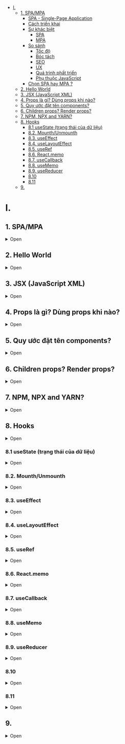 - [I.](#i)
  - [1. SPA/MPA](#1-spampa)
    - [SPA - Single-Page Application](#spa---single-page-application)
    - [Cách triển khai](#cách-triển-khai)
    - [Sự khác biệt](#sự-khác-biệt)
      - [SPA](#spa)
      - [MPA](#mpa)
    - [So sánh](#so-sánh)
      - [Tốc độ](#tốc-độ)
      - [Bóc tách](#bóc-tách)
      - [SEO](#seo)
      - [UX](#ux)
      - [Quá trình phất triển](#quá-trình-phất-triển)
      - [Phụ thuộc JavaScript](#phụ-thuộc-javascript)
    - [Chọn SPA hay MPA ?](#chọn-spa-hay-mpa-)
  - [2. Hello World](#2-hello-world)
  - [3. JSX (JavaScript XML)](#3-jsx-javascript-xml)
  - [4. Props là gì? Dùng props khi nào?](#4-props-là-gì-dùng-props-khi-nào)
  - [5. Quy ước đặt tên components?](#5-quy-ước-đặt-tên-components)
  - [6. Children props? Render props?](#6-children-props-render-props)
  - [7. NPM, NPX and YARN?](#7-npm-npx-and-yarn)
  - [8. Hooks](#8-hooks)
    - [8.1 useState (trạng thái của dữ liệu)](#81-usestate-trạng-thái-của-dữ-liệu)
    - [8.2. Mounth/Unmounth](#82-mounthunmounth)
    - [8.3. useEffect](#83-useeffect)
    - [8.4. useLayoutEffect](#84-uselayouteffect)
    - [8.5. useRef](#85-useref)
    - [8.6. React.memo](#86-reactmemo)
    - [8.7. useCallback](#87-usecallback)
    - [8.8. useMemo](#88-usememo)
    - [8.9. useReducer](#89-usereducer)
    - [8.10](#810)
    - [8.11](#811)
  - [9.](#9)

# I.

## 1. SPA/MPA

<details>
<summary> Open </summary>

### SPA - Single-Page Application

- ReactJs là 1 trong những thư viện tao ra SPA
- Các 'ông lớn' sử dụng SPA: Google, Facebook, Twitter
- Các SPA khác: F8, Shoppe, 30shine, chotot, zingmp3

### Cách triển khai

- SPA - Single-Page Application --> CSR -> Client Side rendering
- MPA - Multiple-Page Application --> Server side rendering

### Sự khác biệt

#### SPA

- Được cho là cách trực tiếp cận hiện đại hơn
- Không yêu cầu tải lại trang trong quá trình sử dụng

#### MPA

- Là cách tiếp cận cổ điện hơn
- Tải lại trang trong quá trình sử dụng (Click vào đường link,chuyển sang,...)

### So sánh

#### Tốc độ

- SPA nhanh hơn khi sử dụng

* Phần lớn tài nguyện được tải trong lần đầu
* Trang chỉ tải thêm dữ liệu mới khi cần

- MPA chậm hơn khi sử dụng
  +Luôn tải lại toàn bộ trang khi truy cập và chuyển hướng

#### Bóc tách

- SPA có phần Front-end riêng biệt
- MPA Front-end & Back-end phụ thuộc nhau nhiều hơn được đặt trong cùng 1 dự án

#### SEO

- SPA không thân thiện với SEO như MPA
- Trải nghiệm trên thiết bị di động tốt hơn

#### UX

- SPA cho trải nghiệm tốt hơn ,nhất là các theo tác chuyển trang

- Trải nghiệm trên thiết bị di động tốt hơn

#### Quá trình phất triển

- SPA dễ dàng tái sử dụng code (component)
- SPA bóc tách FE & BE

* Chia team phát triển song song

* Phất triển thêm mobile app dễ dàng

#### Phụ thuộc JavaScript

- SPA phụ thuộc hoàn toàn vào JavaScript
- MPA có thể không cần JavaScript

### Chọn SPA hay MPA ?

- Không có thứ gì luôn hoàn hảo trong mọi trường hợp

</details>

## 2. Hello World

<details>
<summary> Open </summary>

```html
<!DOCTYPE html>
<html lang="en">
  <head>
    <meta charset="UTF-8" />
    <meta http-equiv="X-UA-Compatible" content="IE=edge" />
    <meta name="viewport" content="width=device-width, initial-scale=1.0" />
    <title>ReactJS</title>
    <script
      src="https://unpkg.com/react@17/umd/react.development.js"
      crossorigin
    ></script>
    <script
      crossorigin
      src="https://unpkg.com/react-dom@17.0.0/umd/react-dom.production.min.js"
    ></script>
  </head>

  <body>
    <div id="root"></div>

    <script>
      /* DOM */
      // const postDom = document.createElement('div');
      // postDom.className = 'post-item';

      // const h2Dom = document.createElement('h2');
      // h2Dom.title = 'Học React tại F8'
      // h2Dom.innerText = 'Học ReactJS';

      // const pDom = document.createElement('p');
      // pDom.innerText = 'ReactJS từ cơ bản tới nâng cao';

      // postDom.appendChild(h2Dom);
      // postDom.appendChild(pDom);

      // document.body.appendChild(postDom);

      // ReactJS
      const postReact = React.createElement(
        "div",
        {
          className: "post-item",
        },
        React.createElement(
          "h2",
          {
            title: "Học React tại F8",
          },
          "Học ReactJS"
        ),
        React.createElement("p", null, "ReactJS từ cơ bản tới nâng cao")
      );

      // get root element
      const root = document.getElementById("root");

      // React-DOM -> render UI
      ReactDOM.render(postReact, root);
    </script>
  </body>
</html>
```

</details>

## 3. JSX (JavaScript XML)

<details>
<summary> Open </summary>

```html
<!DOCTYPE html>
<html lang="en">
  <head>
    <meta charset="UTF-8" />
    <meta http-equiv="X-UA-Compatible" content="IE=edge" />
    <meta name="viewport" content="width=device-width, initial-scale=1.0" />
    <title>ReactJS</title>
    <script
      src="https://unpkg.com/react@18/umd/react.development.js"
      crossorigin
    ></script>
    <script
      crossorigin
      src="https://unpkg.com/react-dom@18/umd/react-dom.production.min.js"
    ></script>
    <script src="https://unpkg.com/babel-standalone@6/babel.min.js"></script>
  </head>

  <body>
    <div id="root"></div>
    <script type="text/babel">
      const game = "CSGO";

      const ul = (
        <ul>
          <li>LOL</li>
          <li>Valorant</li>
          <li>{game}</li>
        </ul>
      );

      ReactDOM.render(ul, document.getElementById("root"));
    </script>
  </body>
</html>
```

</details>

## 4. Props là gì? Dùng props khi nào?

<details>
<summary> Open </summary>

- React elements
  - Sử dụng props giống như với attribute của thẻ HTML
  - 2 props `class`, `for` => `className`, `htmlFor`
  - Phải tuân theo quy ước có sẵn
- React components
  - Sử dụng props giống như đối số cho Component
  - Tự do đặt tên props
    - Đặt tên theo camelCase
    - \*Có thể bao gồm dấu gạch ngang
- **Chú ý**:
  - Prop `key` là prop **đặc biệt**
  - Prop cơ bản là đối số của Component
    => Props có thể là bất cứ kiểu dử liệu gì
  - Sử dụng destructuring
- Truyền hàm qua `props` là khái niệm `callback`

<details>
<summary> Code </summary>

```html
<!DOCTYPE html>
<html lang="en">
  <head>
    <meta charset="UTF-8" />
    <meta http-equiv="X-UA-Compatible" content="IE=edge" />
    <meta name="viewport" content="width=device-width, initial-scale=1.0" />
    <title>ReactJS</title>
    <script
      src="https://unpkg.com/react@18/umd/react.development.js"
      crossorigin
    ></script>
    <script
      crossorigin
      src="https://unpkg.com/react-dom@18/umd/react-dom.production.min.js"
    ></script>
    <script src="https://unpkg.com/babel-standalone@6/babel.min.js"></script>
  </head>

  <body>
    <div id="root"></div>
    <script type="text/babel">
      function PostItem({
        imageURL,
        titleContent,
        description,
        publishedAt,
        callback = () => {},
      }) {
        callback();
        return (
          <div className="post-item">
            <img src={imageURL} alt={titleContent} width="300" />
            <h2 className="post-title">{titleContent}</h2>
            <p className="post-desc">{description}</p>
            <p className="post-published">{publishedAt}</p>
          </div>
        );
      }

      const app = (
        <React.Fragment>
          <PostItem
            imageURL="https://hoanghapc.vn/media/news/1044_cau_hinh_choi_cs_go_1.jpg"
            titleContent="Counter-Strike: Global Offensive"
            description="Counter-Strike: Global Offensive là một trò chơi máy tính thuộc
                    thể loại bắn súng góc nhìn thứ nhất, chiến thuật nhiều người chơi
                    được phát triển bởi Valve Corporation và Hidden Path
                    Entertainment, đơn vị cũng đã tiếp tục duy trì Counter-Strike:
                    Source sau khi phát hành."
            publishedAt="1 ngày trước . 7 phút đọc"
            callback={() => {}}
          />
          <PostItem
            imageURL="https://hoanghapc.vn/media/news/1044_cau_hinh_choi_cs_go_1.jpg"
            titleContent="2 Counter-Strike: Global Offensive"
            description="2 Counter-Strike: Global Offensive là một trò chơi máy tính thuộc
                    thể loại bắn súng góc nhìn thứ nhất, chiến thuật nhiều người chơi
                    được phát triển bởi Valve Corporation và Hidden Path
                    Entertainment, đơn vị cũng đã tiếp tục duy trì Counter-Strike:
                    Source sau khi phát hành."
            publishedAt="1 ngày trước . 7 phút đọc"
          />
          <PostItem
            imageURL="https://hoanghapc.vn/media/news/1044_cau_hinh_choi_cs_go_1.jpg"
            titleContent="3 Counter-Strike: Global Offensive"
            description="3 Counter-Strike: Global Offensive là một trò chơi máy tính thuộc
                    thể loại bắn súng góc nhìn thứ nhất, chiến thuật nhiều người chơi
                    được phát triển bởi Valve Corporation và Hidden Path
                    Entertainment, đơn vị cũng đã tiếp tục duy trì Counter-Strike:
                    Source sau khi phát hành."
            publishedAt="1 ngày trước . 7 phút đọc"
          />
        </React.Fragment>
      );

      ReactDOM.render(app, document.getElementById("root"));
    </script>
  </body>
</html>
```

</details>

</details>

## 5. Quy ước đặt tên components?

<details>
<summary> Open </summary>

- viết hoa chữ cái đầu
  vd: `function RenderApp(){}`
- boolean, underfined, null sẽ không được render

<details>
<summary> Code 1 </summary>

```html
<!DOCTYPE html>
<html lang="en">
  <head>
    <meta charset="UTF-8" />
    <meta http-equiv="X-UA-Compatible" content="IE=edge" />
    <meta name="viewport" content="width=device-width, initial-scale=1.0" />
    <title>ReactJS</title>
    <script
      src="https://unpkg.com/react@18/umd/react.development.js"
      crossorigin
    ></script>
    <script
      crossorigin
      src="https://unpkg.com/react-dom@18/umd/react-dom.production.min.js"
    ></script>
    <script src="https://unpkg.com/babel-standalone@6/babel.min.js"></script>
  </head>

  <body>
    <div id="root"></div>
    <script type="text/babel">
      const Form = {
        Input() {
          return <input />;
        },
        CheckBox() {
          return <input type="CheckBox" />;
        },
      };

      function App() {
        return (
          <div id="wrapper">
            <Form.Input />
            <Form.CheckBox />
          </div>
        );
      }

      ReactDOM.render(<App />, document.getElementById("root"));
    </script>
  </body>
</html>
```

</details>

<details>
<summary> Code 2 </summary>

```html
<!DOCTYPE html>
<html lang="en">
  <head>
    <meta charset="UTF-8" />
    <meta http-equiv="X-UA-Compatible" content="IE=edge" />
    <meta name="viewport" content="width=device-width, initial-scale=1.0" />
    <title>ReactJS</title>
    <script
      src="https://unpkg.com/react@18/umd/react.development.js"
      crossorigin
    ></script>
    <script
      crossorigin
      src="https://unpkg.com/react-dom@18/umd/react-dom.production.min.js"
    ></script>
    <script src="https://unpkg.com/babel-standalone@6/babel.min.js"></script>
  </head>

  <body>
    <div id="root"></div>
    <script type="text/babel">
      const Form = {
        Input() {
          return <input />;
        },
        CheckBox() {
          return <input type="CheckBox" />;
        },
      };

      function App() {
        const type = "Input";

        const Component = Form[type];

        return (
          <div id="wrapper">
            <Component />
          </div>
        );
      }

      ReactDOM.render(<App />, document.getElementById("root"));
    </script>
  </body>
</html>
```

</details>

<details>
<summary> Code 3 </summary>

```html
<!DOCTYPE html>
<html lang="en">
  <head>
    <meta charset="UTF-8" />
    <meta http-equiv="X-UA-Compatible" content="IE=edge" />
    <meta name="viewport" content="width=device-width, initial-scale=1.0" />
    <title>ReactJS</title>
    <script
      src="https://unpkg.com/react@18/umd/react.development.js"
      crossorigin
    ></script>
    <script
      crossorigin
      src="https://unpkg.com/react-dom@18/umd/react-dom.production.min.js"
    ></script>
    <script src="https://unpkg.com/babel-standalone@6/babel.min.js"></script>
  </head>

  <body>
    <div id="root"></div>
    <script type="text/babel">
      function Button({ title, href, target, onClick }) {
        let Component = "button";
        const props = {};
        if (href) {
          Component = "a";
          props.href = href;
        }
        if (target) {
          props.target = target;
        }
        if (onClick) {
          props.onClick = onClick;
        }
        return <Component {...props}>{title}</Component>;
      }

      function App() {
        return (
          <div id="wrapper">
            <Button
              title="Click me!"
              href="https://github.com/"
              target="_blank"
              // onClick={() => console.log(Math.random())}
            />
          </div>
        );
      }

      ReactDOM.render(<App />, document.getElementById("root"));
    </script>
  </body>
</html>
```

</details>

</details>

## 6. Children props? Render props?

<details>
<summary> Open </summary>

```html
<!DOCTYPE html>
<html lang="en">
  <head>
    <meta charset="UTF-8" />
    <meta http-equiv="X-UA-Compatible" content="IE=edge" />
    <meta name="viewport" content="width=device-width, initial-scale=1.0" />
    <title>ReactJS</title>
    <script
      src="https://unpkg.com/react@18/umd/react.development.js"
      crossorigin
    ></script>
    <script
      crossorigin
      src="https://unpkg.com/react-dom@18/umd/react-dom.production.min.js"
    ></script>
    <script src="https://unpkg.com/babel-standalone@6/babel.min.js"></script>
  </head>

  <body>
    <div id="root"></div>

    <script type="text/babel">
      function List({ data, children }) {
        return <ul> {data.map((item, index) => children(index, item))}</ul>;
      }

      function App() {
        const games = ["CSGO", "LOL", "Valorant"];

        return (
          <div id="wrapper">
            <List data={games}>
              {(key, item) => <li key={key}> {item} </li>}
            </List>
          </div>
        );
      }

      ReactDOM.render(<App />, document.getElementById("root"));
    </script>
  </body>
</html>
```

</details>

## 7. NPM, NPX and YARN?

<details>
<summary> Open </summary>

- **NPM**

  - Project scope

    - `npm install react react-dom` => dependencies
    - `npm i react react-dom` => dependencies

    - `npm install --save-dev react react-dom` => devDependencies
    - `npm i -D react react-dom` => devDependencies

    - `npm uninstall react react-dom`

  - Global scope

    - `npm i --global create-react-app`
    - `npm i -g create-react-app`

    - `npm uninstall -g create-react-app`

    - **Lưu ý**: đối với `linux` `macos` thêm `sudo` trước câu lệnh để đưa lên thư mục cấp cao hơn (vd: `sudo npm i -g create-react-app`)

- **NPX**: Khi cài NodeJS -> cài kèm NPM, NPX
  - Tại sao dùng NPX?
    - Không cần phải cài thư viện này lên máy
    - Sau khi chạy xong sẽ xoá bỏ source code của thư viện này
    - Cài `global` sẽ bị `fix version`
  - Gặp lỗi khi: `npx create-react-app tiktok` => cài global `npm i -g create-react-app`
- **YARN**
  - YARN insstall
    - `npm i -g yarn`
- **YARN && NPM**
  - [Yarn vs npm: Everything You Need to Know](https://www.sitepoint.com/yarn-vs-npm/)
- **Lưu ý**
  - Luôn bật development server (`npm start` || `yard start`) khi phát triển project với webpack

</details>

## 8. Hooks

<details>
<summary> Open </summary>

- Hooks (gắn, móc vào)
- `hooks` là những method đc cung cấp bỏi thư viện `reactjs`

1. Chỉ dùng cho `function component`
2. Component đơn giản và trở nên dễ hiểu
   - **Không** bị chia logic ra như methods trong `lifecycle` của `Class Component`
   - **Không** cần sử dụng `this`
3. Sử dụng `Hooks` khi nào?
   - Dự án mới => `Hooks`
   - Dự án cũ
     - `Component mới` => `Function component` + `Hooks`
     - `Component cũ` => Giữ nguyên, có thời gian tối ưu sau
   - Logic nghiệp vụ cần sử dụng các tính chất của OOP => `Class component`
4. Người mới nên bắt đầu với Function hay Class component?
   - `function component`
5. Có kết hợp sử dụng `Function component` & `Class component` được không?
   - **Được**

</details>

### 8.1 useState (trạng thái của dữ liệu)

<details>
<summary> Open </summary>

- Dùng khi nào?
  - Khi muốn dữ liệu thay đổi thì giao diện tự động được cập nhật (render lại theo dữ liệu)
- Cách dùng

```jsx
import { useState } from 'react'

function Component{
	const [state, setState] = useState(initState)

	...
}
```

```jsx
import { useState } from "react";

function App() {
  const [counter, setCounter] = useState(1);

  const handleIncrease = () => {
    setCounter(counter + 1);
  };

  return (
    <div className="App" style={{ padding: 20 }}>
      <h1>{counter}</h1>
      <button onClick={handleIncrease}>Increase</button>
    </div>
  );
}

export default App;
```

- **Lưu ý**
  - Component được re-render sau khi `setState`
  - Initial state chỉ dùng cho lần đầu
  - `Set state` với callback
  - `Initial state` với callback
  - `Set state` thay thế là giá trị mới

<details>
<summary> 2 way binding </summary>

- `radio`

```jsx
import { useState } from "react";

const games = [
  {
    id: 1,
    name: "LOL",
  },
  {
    id: 2,
    name: "CSGO",
  },
  {
    id: 3,
    name: "Valorant",
  },
];

function App() {
  const [checked, setChecked] = useState(1);

  const handleSubmit = () => {
    // call API
    // ...
  };

  return (
    <div className="App" style={{ padding: 40 }}>
      {games.map((game) => (
        <div key={game.id}>
          <input
            type="radio"
            checked={checked === game.id}
            onChange={() => setChecked(game.id)}
          />
          {game.name}
        </div>
      ))}
      <button onCLick={handleSubmit}>Register</button>
    </div>
  );
}

export default App;
```

- `check box`

```jsx
import { useState } from "react";

const games = [
  {
    id: 1,
    name: "LOL",
  },
  {
    id: 2,
    name: "CSGO",
  },
  {
    id: 3,
    name: "Valorant",
  },
];

function App() {
  const [checked, setChecked] = useState([]);

  const handleCheck = (id) => {
    setChecked((prev) => {
      const isChecked = checked.includes(id);
      if (isChecked) {
        return checked.filter((item) => item !== id);
      } else {
        return [...prev, id];
      }
    });
  };

  const handleSubmit = () => {
    // call API
    console.log({ ids: checked });
  };

  return (
    <div className="App" style={{ padding: 40 }}>
      {games.map((game) => (
        <div key={game.id}>
          <input
            type="checkBox"
            checked={checked.includes(game.id)}
            onChange={() => handleCheck(game.id)}
          />
          {game.name}
        </div>
      ))}
      <button onClick={handleSubmit}>Register</button>
    </div>
  );
}

export default App;
```

</details>

</details>

### 8.2. Mounth/Unmounth

<details>
<summary> Open </summary>

- Mouthed: thời điểm đưa `component` vào dùng
- Unmouthed: thời điểm gỡ nó ra, không dùng tới nó nữa
- Khi đi làm sẽ dùng thuật ngữ này

<details>
<summary> Code </summary>
</details>

```jsx
import { useState } from "react";

function Content() {
  return <h1>Hello World!</h1>;
}

// Mouth/Unmouth
function App() {
  const [show, setShowed] = useState(false);

  return (
    <div>
      <button onClick={() => setShowed(!show)}>Toggle</button>
      {show && <Content />}
    </div>
  );
}

export default App;
```

</details>

### 8.3. useEffect

<details>
<summary> Open </summary>

1.  useEffect(callback)

- Gọi callback mỗi khi component re-render
- Gọi callback sau khi component thêm element vào DOM

2.  useEffect(callback, [])

- Chỉ gọi callback 1 lần sau khi component mounted
- Chỉ muốn thực hiện 1 lần cái logic gì đó

3.  useEffect(callback, [deps])

- callback sẽ được gọi lại mỗi khi deps thay đổi
- [deps]: chứa biến

- Cả 3 TH trên

  - Callback luôn được gọi sau khi component mounted
  - Cleanup function luôn được gọi trước khi component unmounted
  - Cleanup function luôn được gọi trước khi callback được gọi (trừ lần unmounted)

- call API
  - `https://codesandbox.io/s/useeffect-wn1s4u?file=/src/App.js`
- resize
  - `https://codesandbox.io/s/useeffect-resize-vn2s8j`
- preview avatar
  - `https://codesandbox.io/s/useeffect-preview-avatar-5n4es7?file=/src/App.js`

</details>

### 8.4. useLayoutEffect

<details>
<summary> Open </summary>
</details>

### 8.5. useRef

<details>
<summary> Open </summary>

- Lưu các giá trị qua một tham chiếu bên ngoài function component

```jsx
"use strict";

import React, { useEffect, useRef, useState } from "react";

function App() {
  const [count, setCount] = useState(60);

  const timerID = useRef();
  const prevCount = useRef();
  const h1Ref = useRef();

  useEffect(() => {
    prevCount.current = count;
  }, [count]);

  const handleStart = () => {
    timerID.current = setInterval(() => {
      setCount((prev) => prev - 1);
    }, 1000);
    console.log("start ->", timerID.current);
  };

  const handleStop = () => {
    clearInterval(timerID.current);
    console.log("stop ->", timerID.current);
  };

  console.table(count, prevCount.current);

  return (
    <div style={{ padding: 40 }}>
      <h1 ref={h1Ref}>{count}</h1>
      <button onClick={handleStart}>Start</button>
      <button onClick={handleStop}>Stop</button>
    </div>
  );
}

export default App;
```

</details>

### 8.6. React.memo

<details>
<summary> Open </summary>

- memo() -> Higher Order Component (`HOC`)
- Dùng để ghi nhớ các props của một component, quyết định xem có render lại component đó hay không để tối ưu về hiệu năng.

- check các `props` của `component` được `wrap bởi memo()`, nếu có **ít nhất 1** `props` bị thay đổi thì nó sẽ re-render

> Ngắn gọn React.memo dùng để xử lý component tránh re-render trong tình huống không cần thiết.

- `tránh lạm dụng, cần đánh giá mức độ cần thiết của nó`

<details>
<summary> Content.jsx </summary>

```jsx
import { memo } from "react";

function Content({ count1 }) {
  return (
    <div>
      <h1>Hello World! {count1}</h1>
      {console.log("re-render")}
    </div>
  );
}

export default memo(Content);
```

</details>

<details>
<summary> App.jsx </summary>

```jsx
"use strict";

import { useState } from "react";
import Content from "./Content";

function App() {
  const [count1, setCount1] = useState(0);
  const [count2, setCount2] = useState(0);

  const increase1 = () => {
    setCount1(count1 + 1);
  };
  const increase2 = () => {
    setCount2(count2 + 1);
  };

  return (
    <div style={{ padding: 40 }}>
      <Content count1={count1} />
      <h2>{count2}</h2>
      <button onClick={increase1}>Count 1</button>
      <button onClick={increase2}>Count 2</button>
    </div>
  );
}

export default App;
```

</details>

</details>

### 8.7. useCallback

<details>
<summary> Open </summary>

- Giúp tránh tạo ra những hàm mới một cách ko cần thiết trong `function component`
- Nếu `component` con không dùng `memo` thì cũng không dùng `useCallback`

<details>
<summary> Content.jsx </summary>

```jsx
import { memo } from "react";

function Content({ onIncrease }) {
  console.log("re-render");

  return (
    <>
      <h1>Hello World!</h1>
      <button onClick={onIncrease}>Click me!</button>
    </>
  );
}

export default memo(Content);
```

</details>

<details>
<summary> App.jsx </summary>

```jsx
import { useState, useCallback } from "react";
import Content from "./Content";

function App() {
  const [count, setCount] = useState(0);

  const handleIncrease = useCallback(() => {
    setCount((prevCount) => prevCount + 1);
  }, []);

  return (
    <div style={{ padding: 40 }}>
      <Content onIncrease={handleIncrease} />
      <h1>{count}</h1>
    </div>
  );
}

export default App;
```

</details>

</details>

### 8.8. useMemo

<details>
<summary> Open </summary>

- Viết trong phần thân của `function component`
- Tránh thực hiện lại 1 logic không cần thiết
- `https://codesandbox.io/s/usememo-58qesq`

```jsx
import { useState, useMemo, useRef, useEffect } from "react";

function App() {
  const [name, setName] = useState("");
  const [price, setPrice] = useState("");
  const [products, setProducts] = useState([]);

  // Auto forcus input name
  const inputNameRef = useRef(null);

  useEffect(() => {
    inputNameRef.current.focus();
  }, [products]);

  // Enter to add item
  useEffect(() => {
    document.addEventListener("keydown", (e) => {
      if (e.key === "Enter") document.querySelector("button").click();
    });
    console.log(123);
    return () => {
      document.removeEventListener("keydown", (e) => {
        if (e.key === "Enter") document.querySelector("button").click();
      });
    };
  }, []);

  const handleSubmit = () => {
    setProducts([
      { name: name, price: Number.isNaN(+price) ? 0 : +price },
      ...products,
    ]);
    setName("");
    setPrice("");
  };

  const total = useMemo(() => {
    const result = products.reduce((result, product) => {
      return result + product.price;
    }, 0);
    return result;
  }, [products]);

  return (
    <div style={{ padding: 40 }}>
      <input
        type="text"
        placeholder="Enter name"
        value={name}
        onChange={(e) => setName(e.target.value)}
        ref={inputNameRef}
      />
      <br />
      <input
        type="text"
        placeholder="Enter price"
        value={price}
        onChange={(e) => setPrice(e.target.value)}
      />
      <button onClick={handleSubmit}>Add</button>
      <span style={{ marginLeft: 10 }}>--{">"} can use "Enter"</span>
      <br />
      Total: {total} VND
      <ul>
        {products.map((item, index) => (
          <li key={index}>
            {item.name} - {item.price}
          </li>
        ))}
      </ul>
    </div>
  );
}

export default App;
```

</details>

### 8.9. useReducer

<details>
<summary> Open </summary>

- Cung cáp cho người dùng có thêm một sự lựa chọn để sử dụng `state` cho `function component`

<details>
<summary> TSX (Base) </summary>

```tsx
// TSX
import { useState, useReducer } from "react";

// useState
// 1. Init state: 0
// 2. Actions: Up (state + 1) / Down (state - 1)

// useReducer
// 1. Init state: 0
// 2. Actions: Up (state + 1) / Down (state - 1)
// 3. Reducer
// 4. Dispatch

// Init state
const INIT_STATE: number = 0; //

// Action
const UP_ACTION: string = "up";
const DOWN_ACTION: string = "down";

// Reducer
const reducer = (state: number, action: string) => {
  console.log("reducer running...");
  switch (action) {
    case UP_ACTION:
      return state + 1;
    case DOWN_ACTION:
      return state - 1;
    default:
      throw new Error("Invalid action");
  }
};

const App: React.FC = () => {
  const [count, dispatch] = useReducer(reducer, INIT_STATE);

  const handleDown = () => {
    // setCount("down");
    dispatch(DOWN_ACTION);
  };

  function handleUp(): void {
    // setCount("up");
    dispatch(UP_ACTION);
  }

  return (
    <div style={{ padding: "0 20px" }}>
      <h1>{count}</h1>
      <button onClick={handleDown}>Down</button>
      <button onClick={handleUp}>Up</button>
    </div>
  );
};

export default App;
```

</details>

<details>
<summary> Todo App (TSX) </summary>

```tsx
// TSX
import React, { useReducer, useRef, useEffect } from "react";

// useReduce

// 1. Init state
const initialState: State = {
  todo: "",
  todos: [],
};

interface State {
  todo: string;
  todos: string[];
}

// 2. Actions
const SET_TODO: string = "set_todo";
const ADD_TODO: string = "add_todo";
const DELETE_TODO: string = "delete_todo";

const setTodo = (payload: string) => {
  return {
    type: SET_TODO,
    payload: payload,
  };
};

const addTodo = (payload: string) => {
  return {
    type: ADD_TODO,
    payload: payload,
  };
};

const deleteTodo = (payload: string) => {
  return {
    type: DELETE_TODO,
    payload: payload,
  };
};

// 3. Reducer
const reducer = (state: State, action: any) => {
  let newState: any;

  switch (action.type) {
    case SET_TODO:
      newState = {
        ...state,
        todo: action.payload,
      };
      break;

    case ADD_TODO:
      newState = {
        ...state,
        todos: [action.payload, ...state.todos],
      };
      break;

    case DELETE_TODO:
      const newTodos: string[] = [...state.todos];

      newTodos.splice(action.payload, 1);

      newState = {
        ...state,
        todos: newTodos,
      };
      break;

    default:
      throw new Error("Invalid Action");
  }

  return newState;
};

// 4. Dispatch
const App: React.FC = () => {
  const [state, dispatch] = useReducer(reducer, initialState);
  const { todo, todos } = state;

  //   auto focus
  const inputRef: any = useRef(null);

  useEffect(() => {
    inputRef.current.focus();
  }, [todos]);

  //   enter to submit
  useEffect(() => {
    document.addEventListener("keydown", (e) => {
      if (e.key === "Enter") {
        document.querySelector("button")?.click();
      }
    });

    return () => {
      document.removeEventListener("keydown", (e) => {
        if (e.key === "Enter") {
          document.querySelector("button")?.click();
        }
      });
    };
  }, []);

  const handleSubmit = () => {
    dispatch(addTodo(todo));
    dispatch(setTodo(""));
  };

  return (
    <div style={{ padding: "0 20px" }}>
      <h3>Todo</h3>
      <input
        type="text"
        placeholder="Enter todo..."
        value={todo}
        onChange={(e) => {
          dispatch(setTodo(e.target.value));
        }}
        ref={inputRef}
      />
      <button onClick={handleSubmit}>Add</button>
      --{">"} Press "Enter" to add
      <ul>
        {todos.map((item: any, index: any) => {
          return (
            <li key={index}>
              {item}
              <span
                style={{ fontSize: "20px", padding: "6px", cursor: "pointer" }}
                onClick={() => {
                  dispatch(deleteTodo(index));
                  inputRef.current.focus();
                }}
              >
                &times;
              </span>
            </li>
          );
        })}
      </ul>
    </div>
  );
};

export default App;
```

</details>

</details>

### 8.10

<details>
<summary> Open </summary>
</details>

### 8.11

<details>
<summary> Open </summary>
</details>

## 9.

<details>
<summary> Open </summary>
</details>
